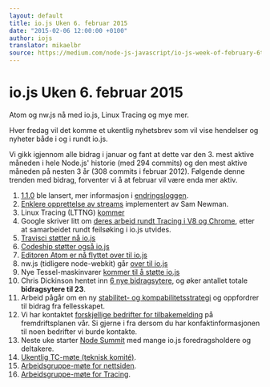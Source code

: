 ```yaml
---
layout: default
title: io.js Uken 6. februar 2015
date: "2015-02-06 12:00:00 +0100"
author: iojs
translator: mikaelbr
source: https://medium.com/node-js-javascript/io-js-week-of-february-6th-2015-e185388549a4
---
```


# io.js Uken 6. februar 2015

Atom og nw.js nå med io.js, Linux Tracing og mye mer.

Hver fredag vil det komme et ukentlig nyhetsbrev som vil vise hendelser og nyheter både i og i rundt io.js.

Vi gikk igjennom alle bidrag i januar og fant at dette var den 3. mest aktive måneden i hele Node.js' historie (med 294 commits) og den mest aktive måneden på nesten 3 år (308 commits i februar 2012). Følgende denne trenden med bidrag, forventer vi å at februar vil være enda mer aktiv.

1. [1.1.0](https://iojs.org/dist/v1.1.0/) ble lansert, mer informasjon i [endringsloggen](https://github.com/iojs/io.js/blob/v1.x/CHANGELOG.md#2015-02-03-version-110-chrisdickinson).
2. [Enklere opprettelse av streams](https://github.com/iojs/io.js/commit/50daee7243a3f987e1a28d93c43f913471d6885a) implementert av Sam Newman.
3. Linux Tracing (LTTNG) [kommer](https://github.com/iojs/io.js/pull/702)
4. Google skriver litt om [deres arbeid rundt Tracing i V8 og Chrome](https://github.com/iojs/io.js/issues/671#issuecomment-73191538), etter at samarbeidet rundt feilsøking i io.js utvides.
5. [Travisci støtter nå io.js](http://docs.travis-ci.com/user/build-environment-updates/2015-02-03/)
6. [Codeship støtter også io.js](https://codeship.com/documentation/languages/nodejs/#iojs)
7. [Editoren Atom er nå flyttet over til io.js](https://github.com/atom/atom/releases/tag/v0.177.0)
8. nw.js (tidligere node-webkit) går [over til io.js](https://github.com/nwjs/nw.js/issues/2742)
9. Nye Tessel-maskinvarer [kommer til å støtte io.js](http://blog.technical.io/post/110115579867/upcoming-hardware-from-technical-machine)
10. Chris Dickinson hentet inn [6 nye bidragsytere](https://github.com/iojs/io.js/issues/680#issuecomment-73089691), og øker antallet totale **bidragsytere til 23**.
11. Arbeid pågår om en ny [stabilitet- og kompabilitetsstrategi](https://github.com/iojs/io.js/issues/725) og oppfordrer til bidrag fra fellesskapet.
12. Vi har kontaktet [forskjellige bedrifter for tilbakemelding](https://github.com/iojs/roadmap/issues/13) på fremdriftsplanen vår. Si gjerne i fra dersom du har konfaktinformasjonen til noen bedrifter vi burde kontakte.
13. Neste uke starter [Node Summit](http://nodesummit.com/) med mange io.js foredragsholdere og deltakere.
14. [Ukentlig TC-møte (teknisk komité)](https://www.youtube.com/watch?v=IhXa2FmtBI4).
15. [Arbeidsgruppe-møte for nettsiden](https://www.youtube.com/watch?v=SBJaXUA0lSY).
16. [Arbeidsgruppe-møte for Tracing](https://www.youtube.com/watch?v=Oar2yB5SPtA).